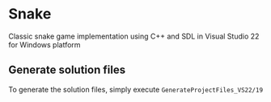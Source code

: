 # Snake
Classic snake game implementation using C++ and SDL in Visual Studio 22 for Windows platform

## Generate solution files
To generate the solution files, simply execute `GenerateProjectFiles_VS22/19`
